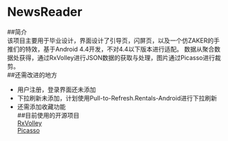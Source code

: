 # NewsReader
##简介<br>
该项目主要用于毕业设计，界面设计了引导页，闪屏页，以及一个仿ZAKER的手推们的特效，基于Android 4.4开发，不对4.4以下版本进行适配。
数据从聚合数据处获得，通过RxVolley进行JSON数据的获取与处理，图片通过Picasso进行裁剪。<br>
##还需改进的地方<br>
* 用户注册，登录界面还未添加<br>
* 下拉刷新未添加，计划使用Pull-to-Refresh.Rentals-Android进行下拉刷新<br>
* 还需添加收藏功能<br>
##目前使用的开源项目<br>
[RxVolley](https://github.com/kymjs/RxVolley/)<br>
[Picasso](https://github.com/square/picasso)<br>
